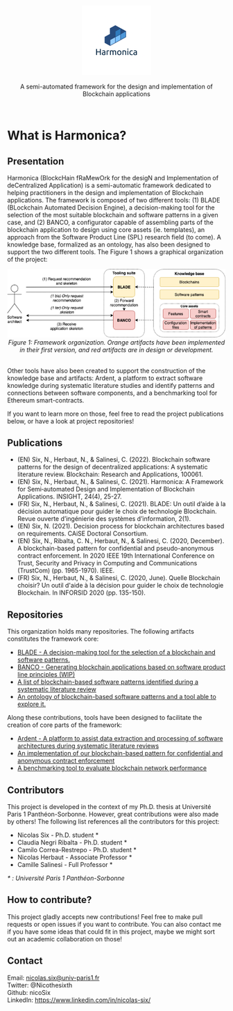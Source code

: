 <div align="center">
  <img style="max-width: 50%; max-height: 50%;"src="banner.png" />
  <p>
    A semi-automated framework for the design and implementation of Blockchain applications
  </p>
  <br/>
</div> 

# What is Harmonica?

## Presentation

Harmonica (BlockcHain fRaMewOrk for the desigN and Implementation of deCentralized Application) is a semi-automatic framework dedicated to helping practitioners in the design and implementation of Blockchain applications. The framework is composed of two different tools: (1) BLADE (BLockchain Automated Decision Engine), a decision-making tool for the selection of the most suitable blockchain and software patterns in a given case, and (2) BANCO, a configurator capable of assembling parts of the blockchain application to design using core assets (ie. templates), an approach from the Software Product Line (SPL) research field (to come). 
A knowledge base, formalized as an ontology, has also been designed to support the two different tools. The Figure 1 shows a graphical organization of the project:

<div align="center">
  <img style="max-width: 100%; max-height: 50%;"src="framework.png" />
  <br/>
  <i>Figure 1: Framework organization. Orange artifacts have been implemented in their first version, and red artifacts are in design or development.
  </i>
</div>  
<br />

Other tools have also been created to support the construction of the knowledge base and artifacts: Ardent, a platform to extract software knowledge during systematic literature studies and identify patterns and connections between software components, and a benchmarking tool for Ethereum smart-contracts. 

If you want to learn more on those, feel free to read the project publications below, or have a look at project repositories!

## Publications

- (EN) Six, N., Herbaut, N., & Salinesi, C. (2022). Blockchain software patterns for the design of decentralized applications: A systematic literature review. Blockchain: Research and Applications, 100061.
- (EN) Six, N., Herbaut, N., & Salinesi, C. (2021). Harmonica: A Framework for Semi‐automated Design and Implementation of Blockchain Applications. INSIGHT, 24(4), 25-27.
- (FR) Six, N., Herbaut, N., & Salinesi, C. (2021). BLADE: Un outil d’aide à la décision automatique pour guider le choix de technologie Blockchain. Revue ouverte d’ingénierie des systèmes d’information, 2(1).
- (EN) Six, N. (2021). Decision process for blockchain architectures based on requirements. CAiSE Doctoral Consortium.
- (EN) Six, N., Ribalta, C. N., Herbaut, N., & Salinesi, C. (2020, December). A blockchain-based pattern for confidential and pseudo-anonymous contract enforcement. In 2020 IEEE 19th International Conference on Trust, Security and Privacy in Computing and Communications (TrustCom) (pp. 1965-1970). IEEE.
- (FR) Six, N., Herbaut, N., & Salinesi, C. (2020, June). Quelle Blockchain choisir? Un outil d'aide à la décision pour guider le choix de technologie Blockchain. In INFORSID 2020 (pp. 135-150).


## Repositories

This organization holds many repositories.
The following artifacts constitutes the framework core:

- [BLADE - A decision-making tool for the selection of a blockchain and software patterns.](https://github.com/harmonica-project/BLADE)
- [BANCO - Generating blockchain applications based on software product line principles (WIP)](https://github.com/harmonica-project/BANCO)
- [A list of blockchain-based software patterns identified during a systematic literature review](https://github.com/harmonica-project/blockchain-patterns-collection)
- [An ontology of blockchain-based software patterns and a tool able to explore it.](https://github.com/harmonica-project/blockchain-patterns-ontology)


Along these contributions, tools have been designed to facilitate the creation of core parts of the framework:
- [Ardent - A platform to assist data extraction and processing of software architectures during systematic literature reviews](https://github.com/harmonica-project/Ardent)
- [An implementation of our blockchain-based pattern for confidential and anonymous contract enforcement](https://github.com/harmonica-project/slc-implementation)
- [A benchmarking tool to evaluate blockchain network performance](https://github.com/harmonica-project/sc-archi-gen)

## Contributors

This project is developed in the context of my Ph.D. thesis at Université Paris 1 Panthéon-Sorbonne. However, great contributions were also made by others! The following list references all the contributors for this project:

- Nicolas Six - Ph.D. student *
- Claudia Negri Ribalta - Ph.D. student *
- Camilo Correa-Restrepo - Ph.D. student *
- Nicolas Herbaut - Associate Professor *
- Camille Salinesi - Full Professor *

_* : Université Paris 1 Panthéon-Sorbonne_

## How to contribute?

This project gladly accepts new contributions! Feel free to make pull requests or open issues if you want to contribute. You can also contact me if you have some ideas that could fit in this project, maybe we might sort out an academic collaboration on those!

## Contact

Email: nicolas.six@univ-paris1.fr  
Twitter: @Nicothesixth  
Github: nicoSix  
LinkedIn: https://www.linkedin.com/in/nicolas-six/  